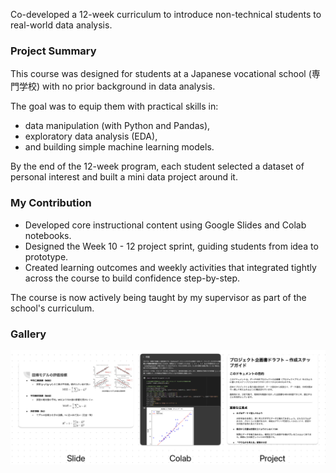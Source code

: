 Co-developed a 12-week curriculum to introduce non-technical students to real-world data analysis.

### Project Summary
This course was designed for students at a Japanese vocational school (専門学校) with no prior background in data analysis.

The goal was to equip them with practical skills in:
- data manipulation (with Python and Pandas),
- exploratory data analysis (EDA),
- and building simple machine learning models. 


By the end of the 12-week program, each student selected a dataset of personal interest and built a mini data project around it.

### My Contribution
- Developed core instructional content using Google Slides and Colab notebooks.
- Designed the Week 10 - 12  project sprint, guiding students from idea to prototype.
- Created learning outcomes and weekly activities that integrated tightly across the course to build confidence step-by-step.
 
The course is now actively being taught by my supervisor as part of the school's curriculum. 

### Gallery 
![Dashboard view](public/posts/project-e/gallery.png) 